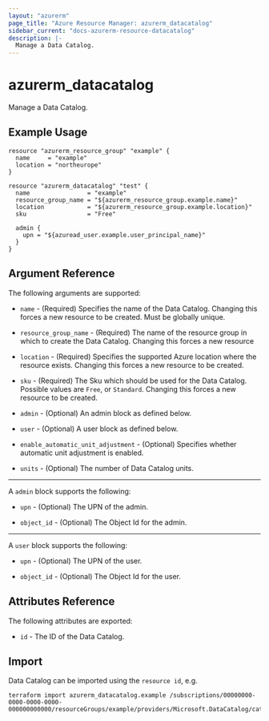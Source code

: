 ```yaml
---
layout: "azurerm"
page_title: "Azure Resource Manager: azurerm_datacatalog"
sidebar_current: "docs-azurerm-resource-datacatalog"
description: |-
  Manage a Data Catalog.
---
```


# azurerm_datacatalog

Manage a Data Catalog.

## Example Usage

```hcl
resource "azurerm_resource_group" "example" {
  name     = "example"
  location = "northeurope"
}

resource "azurerm_datacatalog" "test" {
  name                = "example"
  resource_group_name = "${azurerm_resource_group.example.name}"
  location            = "${azurerm_resource_group.example.location}"
  sku                 = "Free"

  admin {
    upn = "${azuread_user.example.user_principal_name}"
  }
}
```

## Argument Reference

The following arguments are supported:

* `name` - (Required) Specifies the name of the Data Catalog. Changing this forces a new resource to be created. Must be globally unique. 

* `resource_group_name` - (Required) The name of the resource group in which to create the Data Catalog. Changing this forces a new resource

* `location` - (Required) Specifies the supported Azure location where the resource exists. Changing this forces a new resource to be created.

* `sku` - (Required) The Sku which should be used for the Data Catalog. Possible values are `Free`, or `Standard`. Changing this forces a new resource to be created.

* `admin` - (Optional) An admin block as defined below.

* `user` - (Optional) A user block as defined below.

* `enable_automatic_unit_adjustment` - (Optional) Specifies whether automatic unit adjustment is enabled.

* `units` - (Optional) The number of Data Catalog units.

---

A `admin` block supports the following:

* `upn` - (Optional) The UPN of the admin.

* `object_id` - (Optional) The Object Id for the admin.

---

A `user` block supports the following:

* `upn` - (Optional) The UPN of the user.

* `object_id` - (Optional) The Object Id for the user.

## Attributes Reference

The following attributes are exported:

* `id` - The ID of the Data Catalog.

## Import

Data Catalog can be imported using the `resource id`, e.g.

```shell
terraform import azurerm_datacatalog.example /subscriptions/00000000-0000-0000-0000-000000000000/resourceGroups/example/providers/Microsoft.DataCatalog/catalogs/example
```
